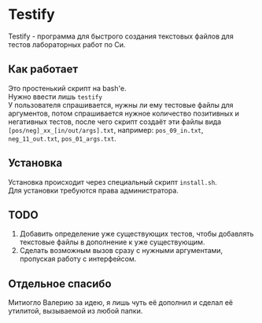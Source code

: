 # Testify
Testify - программа для быстрого создания текстовых файлов для тестов лабораторных работ по Си.
<br>
## Как работает
Это простенький скрипт на bash'e. <br>
Нужно ввести лишь
`testify`<br>
У пользователя спрашивается, нужны ли ему тестовые файлы для аргументов, потом спрашивается нужное количество позитивных и негативных тестов, после чего скрипт создаёт эти файлы вида `[pos/neg]_xx_[in/out/args].txt`, например: `pos_09_in.txt`, `neg_11_out.txt`, `pos_01_args.txt`.
## Установка
Установка происходит через специальный скрипт `install.sh`. <br>
Для установки требуются права администратора. 
## TODO
1. Добавить определение уже существующих тестов, чтобы добавлять текстовые файлы в дополнение к уже существующим.
2. Сделать возможным вызов сразу с нужными аргументами, пропуская работу с интерфейсом.
## Отдельное спасибо
Митиогло Валерию за идею, я лишь чуть её дополнил и сделал её утилитой, вызываемой из любой папки.
